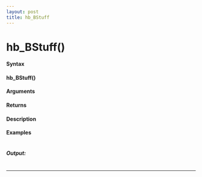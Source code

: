 ```yaml
---
layout: post
title: hb_BStuff
---
```


# hb_BStuff()


#### Syntax

#### hb_BStuff()

#### Arguments

#### Returns

#### Description

#### Examples

```

```

##### Output:

```

```

---